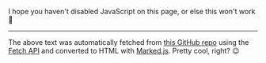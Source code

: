 <p id="readme">
  I hope you haven't disabled JavaScript on this page, or else this won't work 😬
</p>
<hr>
<p id="notice">
  The above text was automatically fetched from <a id="repo-link" href="https://www.youtube.com/watch?v=dQw4w9WgXcQ">this GitHub repo</a> using the <a href="https://developer.mozilla.org/en-US/docs/Web/API/Fetch_API">Fetch API</a> and converted to HTML with <a href="https://marked.js.org/">Marked.js</a>. Pretty cool, right? 😉
</p>

<script src="https://cdn.jsdelivr.net/npm/marked/marked.min.js"></script>
<script>
  mini = 'MINIURL';
  console.log('Trying to fetch from', mini);
  fetch("https://raw.githubusercontent.com/" + mini + "/main/README.md")
    .then(response => {
      response.text().then(text => {
        console.log(text);
        document.getElementById("readme").innerHTML = marked.parse(text);          
      })        
    }
  );
  document.getElementById("repo-link").href = 'FULLURL';
</script>




